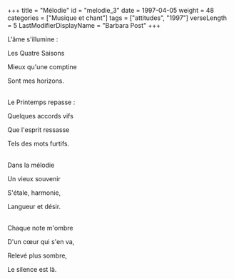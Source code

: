 +++
title = "Mélodie"
id = "melodie_3"
date = 1997-04-05
weight = 48
categories = ["Musique et chant"]
tags = ["attitudes", "1997"]
verseLength = 5
LastModifierDisplayName = "Barbara Post"
+++

L'âme s'illumine :

Les Quatre Saisons

Mieux qu'une comptine

Sont mes horizons.

 \
Le Printemps repasse :

Quelques accords vifs

Que l'esprit ressasse

Tels des mots furtifs.

 \
Dans la mélodie

Un vieux souvenir

S'étale, harmonie,

Langueur et désir.

 \
Chaque note m'ombre

D'un cœur qui s'en va,

Relevé plus sombre,

Le silence est là.
